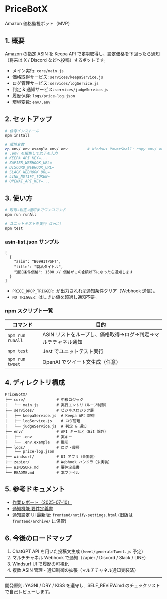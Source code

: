 # PriceBotX

Amazon 価格監視ボット（MVP）

## 1. 概要
Amazon の指定 ASIN を Keepa API で定期取得し、設定価格を下回ったら通知（将来は X / Discord などへ投稿）するボットです。

- メイン実行: `core/main.js`
- 価格取得サービス: `services/keepaService.js`
- ログ管理サービス: `services/logService.js`
- 判定 & 通知サービス: `services/judgeService.js`
- 履歴保存: `logs/price-log.json`
- 環境変数: `env/.env`

## 2. セットアップ
```bash
# 依存インストール
npm install

# 環境変数
cp env/.env.example env/.env         # Windows PowerShell: copy env/.env.example env/.env
# .env を編集して以下を入力
# KEEPA_API_KEY=...
# ZAPIER_WEBHOOK_URL=
# DISCORD_WEBHOOK_URL=
# SLACK_WEBHOOK_URL=
# LINE_NOTIFY_TOKEN=
# OPENAI_API_KEY=...
```

## 3. 使い方
```bash
# 取得→判定→通知までワンコマンド
npm run runAll

# ユニットテストを実行（Jest）
npm test
```

### asin-list.json サンプル
```jsonc
[
  {
    "asin": "B09H1TPSFT",
    "title": "製品タイトル",
    "通知条件価格": 1500 // 価格がこの金額以下になったら通知します
  }
]
```

- `PRICE_DROP_TRIGGER:` が出力されれば通知条件クリア（Webhook 送信）。
- `NO_TRIGGER:` はしきい値を超過し通知不要。

### npm スクリプト一覧
| コマンド | 目的 |
| -------- | ---- |
| `npm run runAll` | ASIN リストをループし、価格取得→ログ→判定→マルチチャネル通知 |
| `npm test` | Jest でユニットテスト実行 |
| `npm run tweet` | OpenAI でツイート文生成（任意） |

## 4. ディレクトリ構成
```
PriceBotX/
├── core/              # 中核ロジック
│   └── main.js        # 実行エントリ（ループ制御）
├── services/          # ビジネスロジック層
│   ├── keepaService.js  # Keepa API 取得
│   ├── logService.js    # ログ管理
│   └── judgeService.js  # 判定 & 通知
├── env/               # API キーなど（Git 除外）
│   ├── .env           # 実キー
│   └── .env.example   # 雛形
├── logs/              # ログ・履歴
│   └── price-log.json
├── windsurf/          # UI アプリ（未実装）
├── zapier/            # Webhook ハンドラ（未実装）
├── WINDSURF.md        # 要件定義書
└── README.md          # 本ファイル
```

## 5. 参考ドキュメント
- [作業レポート（2025-07-10）](docs/REPORT_2025-07-10.md)
- [通知機能 要件定義書](docs/notify_spec.md)
- 通知設定 UI 最新版: `frontend/notify-settings.html` (旧版は `frontend/archive/` に保管)

## 6. 今後のロードマップ
1. ChatGPT API を用いた投稿文生成 (`tweet/generateTweet.js` 予定)
2. マルチチャネル Webhook で通知（Zapier / Discord / Slack / LINE）
3. Windsurf UI で履歴の可視化
4. 複数 ASIN 管理・通知制御の拡張（マルチチャネル通知実装済）

---
開発原則: YAGNI / DRY / KISS を遵守し、SELF_REVIEW.md のチェックリストで自己レビューします。
